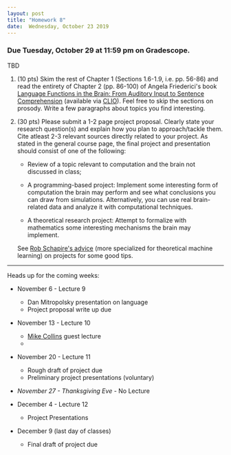 ```yaml
---
layout: post
title: "Homework 8"
date:  Wednesday, October 23 2019
---
```


### Due Tuesday, October 29 at 11:59 pm on Gradescope. 

TBD 

1. (10 pts) Skim the rest of Chapter 1 (Sections 1.6-1.9, i.e. pp. 56-86) and read the entirety of Chapter 2 (pp. 86-100) of Angela Friederici's book [Language Functions in the Brain: From Auditory Input to Sentence Comprehension](https://mitpress.universitypressscholarship.com/view/10.7551/mitpress/9780262036924.001.0001/upso-9780262036924-chapter-002) (available via [CLIO](https://clio.columbia.edu/quicksearch?q=Language+in+Our+Brain%3A+The+Origins+of+a+Uniquely+Human+Capacity&commit=Search)). Feel free to skip the sections on prosody. Write a few paragraphs about topics you find interesting.

2. (30 pts) Please submit a 1-2 page project proposal. Clearly state your research question(s) and explain how you plan to approach/tackle them. Cite atleast 2-3 relevant sources directly related to your project. As stated in the general course page, the final project and presentation should consist of one of the following:

   * Review of a topic relevant to computation and the brain not discussed in class; 

   * A programming-based project: Implement some interesting form of computation the brain may perform and see what conclusions you can draw from simulations. Alternatively, you can use real brain-related data and analyze it with computational techniques. 

   * A theoretical research project: Attempt to formalize with mathematics some interesting mechanisms the brain may implement. 

   See [Rob Schapire's advice](http://www.cs.princeton.edu/courses/archive/spring14/cos511/project.html) (more specialized for theoretical machine learning) on projects for some good tips. 

------------------------

Heads up for the coming weeks:

* November 6 - Lecture 9
    * Dan Mitropolsky presentation on language
    * Project proposal write up due
* November 13 - Lecture 10
    * [Mike Collins](http://www.cs.columbia.edu/~mcollins/) guest lecture
    * 
* November 20 - Lecture 11 
    * Rough draft of project due
    * Preliminary project presentations (voluntary)
* _November 27 - Thanksgiving Eve_ - No Lecture
* December 4 - Lecture 12
    * Project Presentations
    
* December 9 (last day of classes)
    * Final draft of project due
